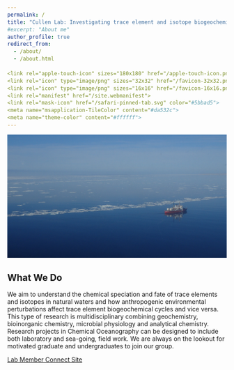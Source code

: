 ```yaml
---
permalink: /
title: "Cullen Lab: Investigating trace element and isotope biogeochemistry in natural waters"
#excerpt: "About me"
author_profile: true
redirect_from:
  - /about/
  - /about.html

<link rel="apple-touch-icon" sizes="180x180" href="/apple-touch-icon.png">
<link rel="icon" type="image/png" sizes="32x32" href="/favicon-32x32.png">
<link rel="icon" type="image/png" sizes="16x16" href="/favicon-16x16.png">
<link rel="manifest" href="/site.webmanifest">
<link rel="mask-icon" href="/safari-pinned-tab.svg" color="#5bbad5">
<meta name="msapplication-TileColor" content="#da532c">
<meta name="theme-color" content="#ffffff">
---
```

![Amundsen](images/Amundsen1.JPG)
## What We Do

We aim to understand the chemical speciation and fate of trace elements and isotopes in natural waters and how anthropogenic environmental perturbations affect trace element biogeochemical cycles and vice versa. This type of research is multidisciplinary combining geochemistry, bioinorganic chemistry, microbial physiology and analytical chemistry.  Research projects in Chemical Oceanography can be designed to include both laboratory and sea-going, field work.  We are always on the lookout for motivated graduate and undergraduates to join our group.

[Lab Member Connect Site](https://connect.uvic.ca/sites/science/SEOS/cullenlab/SitePages/Home.aspx)

